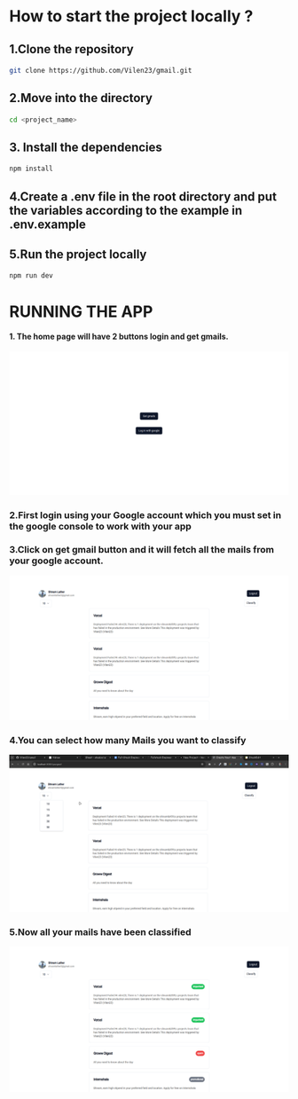 # How to start the project locally ?

## 1.Clone the repository
```sh
git clone https://github.com/Vilen23/gmail.git
```
## 2.Move into the directory
```sh
cd <project_name>
```
## 3. Install the dependencies
```sh
npm install
```
## 4.Create a .env file in the root directory and put the variables according to the example in .env.example
## 5.Run the project locally
```sh
npm run dev
```
# RUNNING THE APP
#### 1. The home page will have 2 buttons login and get gmails.
![alt text](/public/image.png)
### 2.First login using your Google account which you must set in the google console to work with your app

### 3.Click on get gmail button and it will fetch all the mails from your google account.
![alt text](/public/image2.png)
### 4.You can select how many Mails you want to classify
![alt text](/public/image3.png)
### 5.Now all your mails have been classified
![alt text](/public/image4.png)